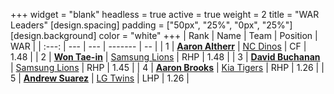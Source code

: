 +++
widget = "blank"
headless = true
active = true
weight = 2
title = "WAR Leaders"
[design.spacing]
padding = ["50px", "25%", "0px", "25%"]
[design.background]
color = "white"
+++
| Rank | Name | Team | Position | WAR |
| :---: | --- | --- | ------- | -- |
| 1 | [**Aaron Altherr**](/players/13900) | [NC Dinos](/teams/NCDinos) | CF | 1.48 |
| 2 | [**Won Tae-in**](/players/12619) | [Samsung Lions](/teams/SamsungLions) | RHP | 1.48 |
| 3 | [**David Buchanan**](/players/13683) | [Samsung Lions](/teams/SamsungLions) | RHP | 1.45 |
| 4 | [**Aaron Brooks**](/players/13760) | [Kia Tigers](/teams/KiaTigers) | RHP | 1.26 |
| 5 | [**Andrew Suarez**](/players/15013) | [LG Twins](/teams/LGTwins) | LHP | 1.26 |
